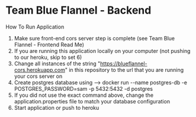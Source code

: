 # Team Blue Flannel - Backend



How To Run Application


1) Make sure front-end cors server step is complete (see Team Blue Flannel - Frontend Read Me)
2) If you are running this application locally on your computer (not pushing to our heroku, skip to set 6)
3) Change all instances of the string "https://blueflannel-cors.herokuapp.com" in this repository to the url that you are running your cors server on
4) Create postgres database using --> docker run --name postgres-db -e POSTGRES_PASSWORD=sam -p 5432:5432 -d postgres
5) If you did not use the exact command above, change the application.properties file to match your database configuration
6) Start application or push to heroku

